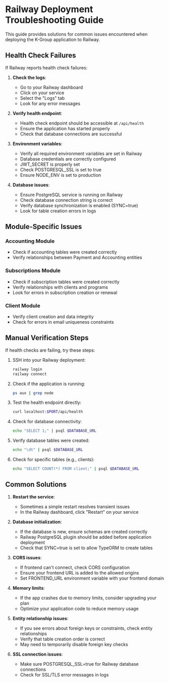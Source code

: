 # Railway Deployment Troubleshooting Guide

This guide provides solutions for common issues encountered when deploying the K-Group application to Railway.

## Health Check Failures

If Railway reports health check failures:

1. **Check the logs**:
   - Go to your Railway dashboard
   - Click on your service
   - Select the "Logs" tab
   - Look for any error messages

2. **Verify health endpoint**:
   - Health check endpoint should be accessible at `/api/health`
   - Ensure the application has started properly
   - Check that database connections are successful

3. **Environment variables**:
   - Verify all required environment variables are set in Railway
   - Database credentials are correctly configured
   - JWT_SECRET is properly set
   - Check POSTGRESQL_SSL is set to true
   - Ensure NODE_ENV is set to production

4. **Database issues**:
   - Ensure PostgreSQL service is running on Railway
   - Check database connection string is correct
   - Verify database synchronization is enabled (SYNC=true)
   - Look for table creation errors in logs

## Module-Specific Issues

### Accounting Module
- Check if accounting tables were created correctly
- Verify relationships between Payment and Accounting entities

### Subscriptions Module
- Check if subscription tables were created correctly
- Verify relationships with clients and programs
- Look for errors in subscription creation or renewal

### Client Module
- Verify client creation and data integrity
- Check for errors in email uniqueness constraints

## Manual Verification Steps

If health checks are failing, try these steps:

1. SSH into your Railway deployment:
   ```bash
   railway login
   railway connect
   ```

2. Check if the application is running:
   ```bash
   ps aux | grep node
   ```

3. Test the health endpoint directly:
   ```bash
   curl localhost:$PORT/api/health
   ```

4. Check for database connectivity:
   ```bash
   echo "SELECT 1;" | psql $DATABASE_URL
   ```

5. Verify database tables were created:
   ```bash
   echo "\dt" | psql $DATABASE_URL
   ```

6. Check for specific tables (e.g., clients):
   ```bash
   echo "SELECT COUNT(*) FROM client;" | psql $DATABASE_URL
   ```

## Common Solutions

1. **Restart the service**:
   - Sometimes a simple restart resolves transient issues
   - In the Railway dashboard, click "Restart" on your service

2. **Database initialization**:
   - If the database is new, ensure schemas are created correctly
   - Railway PostgreSQL plugin should be added before application deployment
   - Check that SYNC=true is set to allow TypeORM to create tables

3. **CORS issues**:
   - If frontend can't connect, check CORS configuration 
   - Ensure your frontend URL is added to the allowed origins
   - Set FRONTEND_URL environment variable with your frontend domain

4. **Memory limits**:
   - If the app crashes due to memory limits, consider upgrading your plan
   - Optimize your application code to reduce memory usage

5. **Entity relationship issues**:
   - If you see errors about foreign keys or constraints, check entity relationships
   - Verify that table creation order is correct
   - May need to temporarily disable foreign key checks

6. **SSL connection issues**:
   - Make sure POSTGRESQL_SSL=true for Railway database connections
   - Check for SSL/TLS error messages in logs

